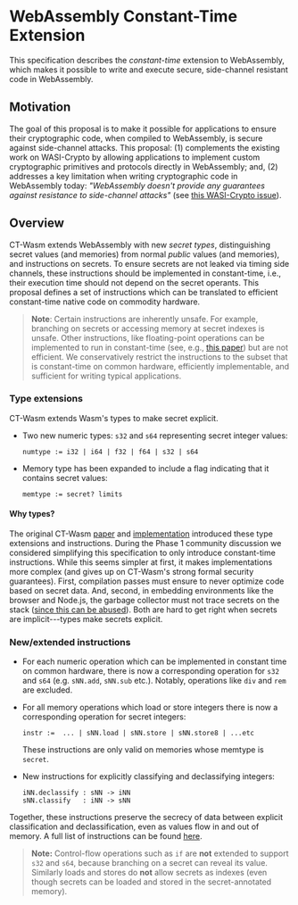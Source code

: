 # WebAssembly Constant-Time Extension

This specification describes the _constant-time_ extension to WebAssembly, which makes it possible to write and execute secure, side-channel resistant code in WebAssembly.

## Motivation

The goal of this proposal is to make it possible for applications to ensure their cryptographic code, when compiled to WebAssembly, is secure against side-channel attacks. This proposal: (1) complements the existing work on WASI-Crypto by allowing applications to implement custom cryptographic primitives and protocols directly in WebAssembly; and, (2) addresses a key limitation when writing cryptographic code in WebAssembly today: _"WebAssembly doesn't provide any guarantees against resistance to side-channel attacks"_ (see [this WASI-Crypto issue](https://github.com/WebAssembly/wasi-crypto/issues/21)).

## Overview

CT-Wasm extends WebAssembly with new _secret types_, distinguishing secret values (and memories) from normal _public_ values (and memories), and instructions on secrets. To ensure secrets are not leaked via timing side channels, these instructions should be implemented in constant-time, i.e., their execution time should not depend on the secret operants. This proposal defines a set of instructions which can be translated to efficient constant-time native code on commodity hardware.

> **Note**: Certain instructions are inherently unsafe. For example, branching on secrets or accessing memory at secret indexes is unsafe. Other instructions, like floating-point operations can be implemented to run in constant-time (see, e.g., [this paper](https://cseweb.ucsd.edu/~dstefan/pubs/andrysco:2018:towards.pdf)) but are not efficient. We conservatively restrict the instructions to the subset that is constant-time on common hardware, efficiently implementable, and sufficient for writing typical applications. 
 
### Type extensions

CT-Wasm extends Wasm's types to make secret explicit.

- Two new numeric types: `s32` and `s64` representing secret integer values:

  ```
  numtype := i32 | i64 | f32 | f64 | s32 | s64
  ```

- Memory type has been expanded to include a flag indicating that it contains secret values:

  ```
  memtype := secret? limits
  ```


#### Why types?

The original CT-Wasm [paper](https://arxiv.org/pdf/1808.01348.pdf) and [implementation](https://github.com/PLSysSec/ct-wasm) introduced these type extensions and instructions. During the Phase 1 community discussion we considered simplifying this specification to only introduce constant-time instructions. While this seems simpler at first, it makes implementations more complex (and gives up on CT-Wasm's strong formal security guarantees). First, compilation passes must ensure to never optimize code based on secret data. And, second, in embedding environments like the browser and Node.js, the garbage collector must not trace secrets on the stack ([since this can be abused](https://bugs.chromium.org/p/chromium/issues/detail?id=1144662)). Both are hard to get right when secrets are implicit---types make secrets explicit. 

### New/extended instructions

- For each numeric operation which can be implemented in constant time on common hardware, there is now a corresponding operation for `s32` and `s64` (e.g. `sNN.add`, `sNN.sub` etc.). Notably, operations like `div` and `rem` are excluded.

- For all memory operations which load or store integers there is now a corresponding operation for secret integers:

  ```
  instr :=  ... | sNN.load | sNN.store | sNN.store8 | ...etc
  ```

  These instructions are only valid on memories whose memtype is `secret`.

- New instructions for explicitly classifying and declassifying integers:

  ```
  iNN.declassify : sNN -> iNN
  sNN.classify   : iNN -> sNN
  ```

Together, these instructions preserve the secrecy of data between explicit classification and declassification, even as values flow in and out of memory. A full list of instructions can be found [here][opcode_table].

> **Note:** Control-flow operations such as `if` are **not** extended to support `s32` and `s64`, because branching on a secret can reveal its value. Similarly loads and stores do **not** allow secrets as indexes (even though secrets can be loaded and stored in the secret-annotated memory).

[opcode_table]: ...
